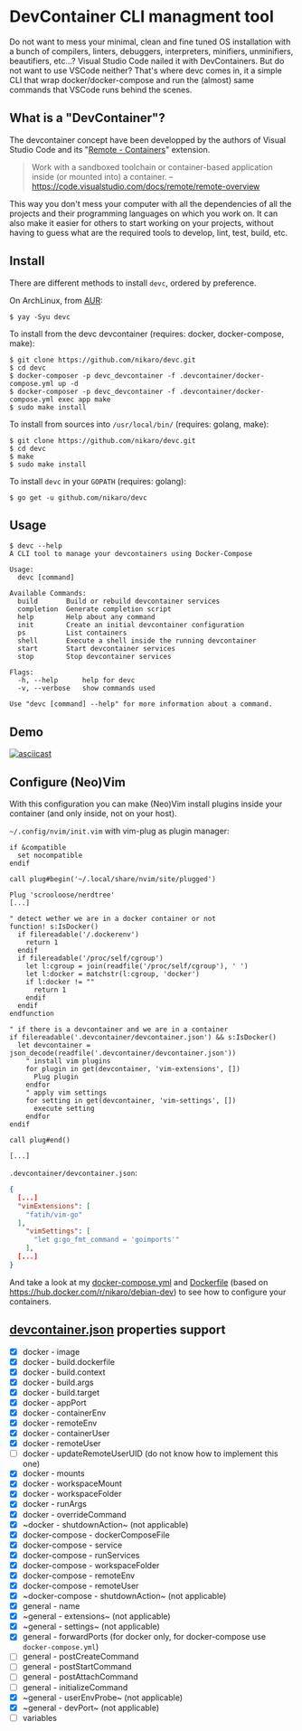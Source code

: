 # DevContainer CLI managment tool

Do not want to mess your minimal, clean and fine tuned OS installation with a bunch of compilers, linters, debuggers, interpreters, minifiers, unminifiers, beautifiers, etc...? Visual Studio Code nailed it with DevContainers. But do not want to use VSCode neither? That's where devc comes in, it a simple CLI that wrap docker/docker-compose and run the (almost) same commands that VSCode runs behind the scenes.

## What is a "DevContainer"?

The devcontainer concept have been developped by the authors of Visual Studio Code and its "[Remote - Containers](https://code.visualstudio.com/docs/remote/containers)" extension.

> Work with a sandboxed toolchain or container-based application inside (or mounted into) a container.
– <https://code.visualstudio.com/docs/remote/remote-overview>

This way you don't mess your computer with all the dependencies of all the projects and their programming languages on which you work on.
It can also make it easier for others to start working on your projects, without having to guess what are the required tools to develop, lint, test, build, etc.

## Install

There are different methods to install `devc`, ordered by preference.

On ArchLinux, from [AUR](https://aur.archlinux.org/packages/devc/):

```
$ yay -Syu devc
```

To install from the devc devcontainer (requires: docker, docker-compose, make):

```
$ git clone https://github.com/nikaro/devc.git
$ cd devc
$ docker-composer -p devc_devcontainer -f .devcontainer/docker-compose.yml up -d
$ docker-composer -p devc_devcontainer -f .devcontainer/docker-compose.yml exec app make
$ sudo make install
```

To install from sources into `/usr/local/bin/` (requires: golang, make):

```
$ git clone https://github.com/nikaro/devc.git
$ cd devc
$ make
$ sudo make install
```

To install `devc` in your `GOPATH` (requires: golang):

```
$ go get -u github.com/nikaro/devc
```

## Usage

```
$ devc --help
A CLI tool to manage your devcontainers using Docker-Compose

Usage:
  devc [command]

Available Commands:
  build       Build or rebuild devcontainer services
  completion  Generate completion script
  help        Help about any command
  init        Create an initial devcontainer configuration
  ps          List containers
  shell       Execute a shell inside the running devcontainer
  start       Start devcontainer services
  stop        Stop devcontainer services

Flags:
  -h, --help      help for devc
  -v, --verbose   show commands used

Use "devc [command] --help" for more information about a command.
```

## Demo

[![asciicast](https://asciinema.org/a/kkM3UIF6YDg8tWjjx1MJgLl6z.svg)](https://asciinema.org/a/kkM3UIF6YDg8tWjjx1MJgLl6z)

## Configure (Neo)Vim

With this configuration you can make (Neo)Vim install plugins inside your container (and only inside, not on your host).


`~/.config/nvim/init.vim` with vim-plug as plugin manager:

```vimscript
if &compatible
  set nocompatible
endif

call plug#begin('~/.local/share/nvim/site/plugged')

Plug 'scrooloose/nerdtree'
[...]

" detect wether we are in a docker container or not
function! s:IsDocker()
  if filereadable('/.dockerenv')
    return 1
  endif
  if filereadable('/proc/self/cgroup')
    let l:cgroup = join(readfile('/proc/self/cgroup'), ' ')
    let l:docker = matchstr(l:cgroup, 'docker')
    if l:docker != ""
      return 1
    endif
  endif
endfunction

" if there is a devcontainer and we are in a container
if filereadable('.devcontainer/devcontainer.json') && s:IsDocker()
  let devcontainer = json_decode(readfile('.devcontainer/devcontainer.json'))
    " install vim plugins
    for plugin in get(devcontainer, 'vim-extensions', [])
      Plug plugin
    endfor
	" apply vim settings
    for setting in get(devcontainer, 'vim-settings', [])
      execute setting
    endfor
endif

call plug#end()

[...]
```

`.devcontainer/devcontainer.json`:

```json
{
  [...]
  "vimExtensions": [
    "fatih/vim-go"
  ],
	"vimSettings": [
	  "let g:go_fmt_command = 'goimports'"
	],
  [...]
}
```

And take a look at my [docker-compose.yml](/.devcontainer/docker-compose.yml) and [Dockerfile](/.devcontainer/Dockerfile) (based on <https://hub.docker.com/r/nikaro/debian-dev>) to see how to configure your containers.

## [devcontainer.json](https://code.visualstudio.com/docs/remote/devcontainerjson-reference) properties support

- [x] docker - image
- [x] docker - build.dockerfile
- [x] docker - build.context
- [x] docker - build.args
- [x] docker - build.target
- [x] docker - appPort
- [x] docker - containerEnv
- [x] docker - remoteEnv
- [x] docker - containerUser
- [x] docker - remoteUser
- [ ] docker - updateRemoteUserUID (do not know how to implement this one)
- [x] docker - mounts
- [x] docker - workspaceMount
- [x] docker - workspaceFolder
- [x] docker - runArgs
- [x] docker - overrideCommand
- [x] ~docker - shutdownAction~ (not applicable)
- [x] docker-compose - dockerComposeFile
- [x] docker-compose - service
- [x] docker-compose - runServices
- [x] docker-compose - workspaceFolder
- [x] docker-compose - remoteEnv
- [x] docker-compose - remoteUser
- [x] ~docker-compose - shutdownAction~ (not applicable)
- [x] general - name
- [x] ~general - extensions~ (not applicable)
- [x] ~general - settings~ (not applicable)
- [x] general - forwardPorts (for docker only, for docker-compose use `docker-compose.yml`)
- [ ] general - postCreateCommand
- [ ] general - postStartCommand
- [ ] general - postAttachCommand
- [ ] general - initializeCommand
- [x] ~general - userEnvProbe~ (not applicable)
- [x] ~general - devPort~ (not applicable)
- [ ] variables
